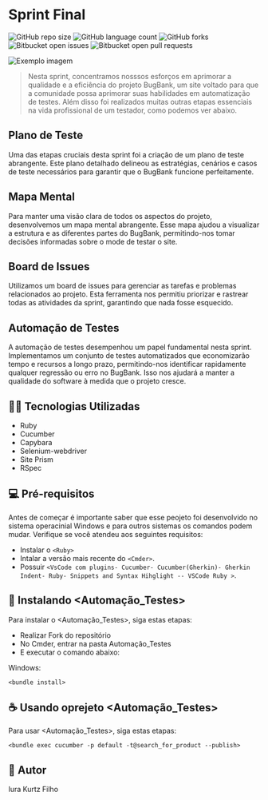 # Sprint Final

![GitHub repo size](https://img.shields.io/github/repo-size/iuricode/README-template?style=for-the-badge)
![GitHub language count](https://img.shields.io/github/languages/count/iuricode/README-template?style=for-the-badge)
![GitHub forks](https://img.shields.io/github/forks/iuricode/README-template?style=for-the-badge)
![Bitbucket open issues](https://img.shields.io/bitbucket/issues/iuricode/README-template?style=for-the-badge)
![Bitbucket open pull requests](https://img.shields.io/bitbucket/pr-raw/iuricode/README-template?style=for-the-badge)

<img src="imagem.png" alt="Exemplo imagem">

> Nesta sprint, concentramos nosssos esforços em aprimorar a qualidade e a eficiência do projeto BugBank, um site voltado para que a comunidade possa aprimorar suas habilidades em automatização de testes. Além disso foi realizados muitas outras etapas essenciais na vida profissional de um testador, como podemos ver abaixo.

## Plano de Teste

Uma das etapas cruciais desta sprint foi a criação de um plano de teste abrangente. Este plano detalhado delineou as estratégias, cenários e casos de teste necessários para garantir que o BugBank funcione perfeitamente.

## Mapa Mental

Para manter uma visão clara de todos os aspectos do projeto, desenvolvemos um mapa mental abrangente. Esse mapa ajudou a visualizar a estrutura e as diferentes partes do BugBank, permitindo-nos tomar decisões informadas sobre o mode de testar o site.

## Board de Issues

Utilizamos um board de issues para gerenciar as tarefas e problemas relacionados ao projeto. Esta ferramenta nos permitiu priorizar e rastrear todas as atividades da sprint, garantindo que nada fosse esquecido.

## Automação de Testes

A automação de testes desempenhou um papel fundamental nesta sprint. Implementamos um conjunto de testes automatizados que economizarão tempo e recursos a longo prazo, permitindo-nos identificar rapidamente qualquer regressão ou erro no BugBank. Isso nos ajudará a manter a qualidade do software à medida que o projeto cresce.



## 👨‍💻 Tecnologias Utilizadas

* Ruby
* Cucumber
* Capybara
* Selenium-webdriver
* Site Prism
* RSpec


## 💻 Pré-requisitos

Antes de começar é importante saber que esse peojeto foi desenvolvido no sistema operacinial Windows e para outros sistemas os comandos podem mudar. Verifique se você atendeu aos seguintes requisitos:

* Instalar o  `<Ruby>`
* Intalar a versão mais recente do `<Cmder>`.
* Possuir `<VsCode com plugins- Cucumber- Cucumber(Gherkin)- Gherkin Indent- Ruby- Snippets and Syntax Hihglight -- VSCode Ruby >`.

## 🚀 Instalando <Automação_Testes>

Para instalar o <Automação_Testes>, siga estas etapas:
* Realizar Fork do repositório
* No Cmder, entrar na pasta Automação_Testes
* E executar o comando abaixo:

    

Windows:
```
<bundle install>
```

## ☕ Usando oprejeto <Automação_Testes>

Para usar <Automação_Testes>, siga estas etapas:

```
<bundle exec cucumber -p default -t@search_for_product --publish>
```



## 🤝 Autor

Iura Kurtz Filho



